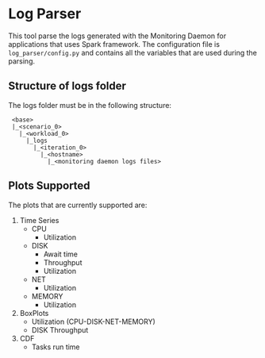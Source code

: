 Log Parser
==========

This tool parse the logs generated with the Monitoring Daemon for applications that uses Spark framework.
The configuration file is `log_parser/config.py` and contains all the variables that are used during the parsing.


Structure of logs folder
------------------------

The logs folder must be in the following structure:
 
     <base>
     |_<scenario_0>
       |_<workload_0>
         |_logs
           |_<iteration_0>
             |_<hostname>
               |_<monitoring daemon logs files>


Plots Supported
---------------

The plots that are currently supported are:

1. Time Series
    - CPU
        - Utilization
    - DISK
        -   Await time
        -  Throughput
        - Utilization
    - NET
        - Utilization
    - MEMORY
        - Utilization   
2. BoxPlots
    - Utilization (CPU-DISK-NET-MEMORY)
    - DISK Throughput
3. CDF
    - Tasks run time
    

    